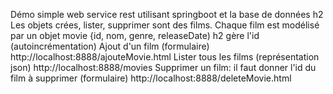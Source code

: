 Démo simple web service rest utilisant springboot et la base de données h2
Les objets crées, lister, supprimer sont des films.
Chaque film est modélisé par un objet movie {id, nom, genre, releaseDate)
h2 gère l'id (autoincrémentation)
Ajout d'un film (formulaire)
  http://localhost:8888/ajouteMovie.html
Lister tous les films (représentation json)
  http://localhost:8888/movies
Supprimer un film: il faut donner l'id du film à supprimer (formulaire)
  http://localhost:8888/deleteMovie.html
